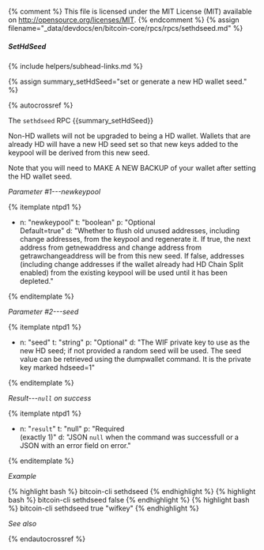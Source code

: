 {% comment %}
This file is licensed under the MIT License (MIT) available on
http://opensource.org/licenses/MIT.
{% endcomment %}
{% assign filename="_data/devdocs/en/bitcoin-core/rpcs/rpcs/sethdseed.md" %}

##### SetHdSeed
{% include helpers/subhead-links.md %}

{% assign summary_setHdSeed="set or generate a new HD wallet seed." %}

{% autocrossref %}

The `sethdseed` RPC {{summary_setHdSeed}}

Non-HD wallets will not be upgraded to being a HD wallet. Wallets that are already
HD will have a new HD seed set so that new keys added to the keypool will be derived from this new seed.

Note that you will need to MAKE A NEW BACKUP of your wallet after setting the HD wallet seed.

*Parameter #1---newkeypool*

{% itemplate ntpd1 %}
- n: "newkeypool"
  t: "boolean"
  p: "Optional<br>Default=true"
  d: "Whether to flush old unused addresses, including change addresses, from the keypool and regenerate it.
       If true, the next address from getnewaddress and change address from getrawchangeaddress will be from this new seed.
       If false, addresses (including change addresses if the wallet already had HD Chain Split enabled) from the existing
       keypool will be used until it has been depleted."

{% enditemplate %}

*Parameter #2---seed*

{% itemplate ntpd1 %}
- n: "seed"
  t: "string"
  p: "Optional"
  d: "The WIF private key to use as the new HD seed; if not provided a random seed will be used.
       The seed value can be retrieved using the dumpwallet command. It is the private key marked hdseed=1"

{% enditemplate %}

*Result---`null` on success*

{% itemplate ntpd1 %}
- n: "`result`"
  t: "null"
  p: "Required<br>(exactly 1)"
  d: "JSON `null` when the command was successfull or a JSON with an error field on error."

{% enditemplate %}

*Example*

{% highlight bash %}
bitcoin-cli sethdseed
{% endhighlight %}
{% highlight bash %}
bitcoin-cli sethdseed false
{% endhighlight %}
{% highlight bash %}
bitcoin-cli sethdseed true "wifkey"
{% endhighlight %}

*See also*

{% endautocrossref %}
